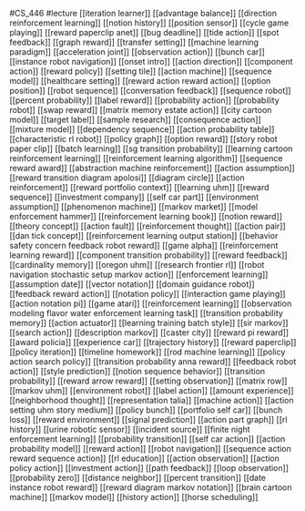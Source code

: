 #CS_446
#lecture
[[iteration learner]]
[[advantage balance]]
[[direction reinforcement learning]]
[[notion history]]
[[position sensor]]
[[cycle game playing]]
[[reward paperclip anet]]
[[bug deadline]]
[[tide action]]
[[spot feedback]]
[[graph reward]]
[[transfer setting]]
[[machine learning paradigm]]
[[acceleration joint]]
[[observation action]]
[[bunch car]]
[[instance robot navigation]]
[[onset intro]]
[[action direction]]
[[component action]]
[[reward policy]]
[[setting tile]]
[[action machine]]
[[sequence model]]
[[healthcare setting]]
[[reward action reward action]]
[[option position]]
[[robot sequence]]
[[conversation feedback]]
[[sequence robot]]
[[percent probability]]
[[label reward]]
[[probability action]]
[[probability robot]]
[[swap reward]]
[[matrix memory estate action]]
[[city cartoon model]]
[[target label]]
[[sample research]]
[[consequence action]]
[[mixture model]]
[[dependency sequence]]
[[action probability table]]
[[characteristic rl robot]]
[[policy graph]]
[[option reward]]
[[story robot paper clip]]
[[batch learning]]
[[sg transition probability]]
[[learning cartoon reinforcement learning]]
[[reinforcement learning algorithm]]
[[sequence reward award]]
[[abstraction machine reinforcement]]
[[action assumption]]
[[reward transition diagram apolosi]]
[[diagram circle]]
[[action reinforcement]]
[[reward portfolio context]]
[[learning uhm]]
[[reward sequence]]
[[investment company]]
[[self car part]]
[[environment assumption]]
[[phenomenon machine]]
[[markov market]]
[[model enforcement hammer]]
[[reinforcement learning book]]
[[notion reward]]
[[theory concept]]
[[action fault]]
[[reinforcement thought]]
[[action pair]]
[[dan tick concept]]
[[reinforcement learning output station]]
[[behavior safety concern feedback robot reward]]
[[game alpha]]
[[reinforcement learning reward]]
[[component transition probability]]
[[reward feedback]]
[[cardinality memory]]
[[oregon uhm]]
[[research frontier rl]]
[[robot navigation stochastic setup markov action]]
[[enforcement learning]]
[[assumption date]]
[[vector notation]]
[[domain guidance robot]]
[[feedback reward action]]
[[notation policy]]
[[interaction game playing]]
[[action notation pi]]
[[game atari]]
[[reinforcement learning]]
[[observation modeling flavor water enforcement learning task]]
[[transition probability memory]]
[[action actuator]]
[[learning training batch style]]
[[sir markov]]
[[search action]]
[[description markov]]
[[caster city]]
[[reward pi reward]]
[[award policia]]
[[experience car]]
[[trajectory history]]
[[reward paperclip]]
[[policy iteration]]
[[timeline homework]]
[[rod machine learning]]
[[policy action search policy]]
[[transition probability anna reward]]
[[feedback robot action]]
[[style prediction]]
[[notion sequence behavior]]
[[transition probability]]
[[reward arrow reward]]
[[setting observation]]
[[matrix row]]
[[markov uhm]]
[[environment robot]]
[[label action]]
[[amount experience]]
[[neighborhood thought]]
[[representation talia]]
[[machine action]]
[[action setting uhm story medium]]
[[policy bunch]]
[[portfolio self car]]
[[bunch loss]]
[[reward environment]]
[[signal prediction]]
[[action part graph]]
[[rl history]]
[[urine robotic sensor]]
[[incident source]]
[[finite night enforcement learning]]
[[probability transition]]
[[self car action]]
[[action probability model]]
[[reward action]]
[[robot navigation]]
[[sequence action reward sequence action]]
[[rl education]]
[[action observation]]
[[action policy action]]
[[investment action]]
[[path feedback]]
[[loop observation]]
[[probability zero]]
[[distance neighbor]]
[[percent transition]]
[[date instance robot reward]]
[[reward diagram markov notation]]
[[brain cartoon machine]]
[[markov model]]
[[history action]]
[[horse scheduling]]
